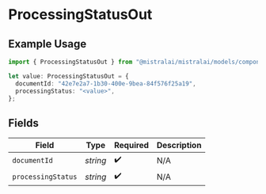 # ProcessingStatusOut

## Example Usage

```typescript
import { ProcessingStatusOut } from "@mistralai/mistralai/models/components";

let value: ProcessingStatusOut = {
  documentId: "42e7e2a7-1b30-400e-9bea-84f576f25a19",
  processingStatus: "<value>",
};
```

## Fields

| Field              | Type               | Required           | Description        |
| ------------------ | ------------------ | ------------------ | ------------------ |
| `documentId`       | *string*           | :heavy_check_mark: | N/A                |
| `processingStatus` | *string*           | :heavy_check_mark: | N/A                |